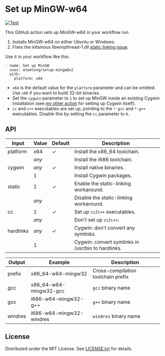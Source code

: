 Set up MinGW-w64
================

[![Test](https://github.com/atomlong/setup-mingw/actions/workflows/test.yml/badge.svg)](https://github.com/atomlong/setup-mingw/actions/workflows/test.yml)

This GitHub action sets up MinGW-w64 in your workflow run.

1. Installs MinGW-w64 on either Ubuntu or Windows.
2. Fixes the infamous libwinpthread-1.dll [static linking issue].

[static linking issue]: https://stackoverflow.com/q/13768515/514684

Use it in your workflow like this:

    - name: Set up MinGW
      uses: atomlong/setup-mingw@v2
      with:
        platform: x64

* `x64` is the default value for the `platform` parameter and can be omitted.
Use `x86` if you want to build 32-bit binaries.
* Set the `cygwin` parameter to `1` to set up MinGW inside an existing Cygwin
installation (see [my other action] for setting up Cygwin itself).
* `cc` and `c++` executables are set up, pointing to the `*-gcc` and `*-g++`
executables.
Disable this by setting the `cc` parameter to `0`.

[my other action]: https://github.com/atomlong/setup-cygwin

API
---

| Input     | Value   | Default | Description
| --------- | ------- | ------- | -----------
| platform  | x64     | ✓       | Install the x86_64 toolchain.
|           | *any*   |         | Install the i686 toolchain.
| cygwin    | *any*   | ✓       | Install native binaries.
|           | 1       |         | Install Cygwin packages.
| static    | 1       | ✓       | Enable the static-linking workaround.
|           | *any*   |         | Disable the static-linking workaround.
| cc        | 1       | ✓       | Set up `cc`/`c++` executables.
|           | *any*   |         | Don't set up `cc`/`c++`.
| hardlinks | *any*   | ✓       | Cygwin: don't convert any symlinks.
|           | 1       |         | Cygwin: convert symlinks in /usr/bin to hardlinks.

| Output  | Example                  | Description
| ------- | ------------------------ | -----------
| prefix  | x86_64-w64-mingw32       | Cross-compilation toolchain prefix
| gcc     | x86_64-w64-mingw32-gcc   | `gcc` binary name
| gxx     | i686-w64-mingw32-g++     | `g++` binary name
| windres | i686-w64-mingw32-windres | `windres` binary name

License
-------

Distributed under the MIT License.
See [LICENSE.txt] for details.

[LICENSE.txt]: LICENSE.txt
